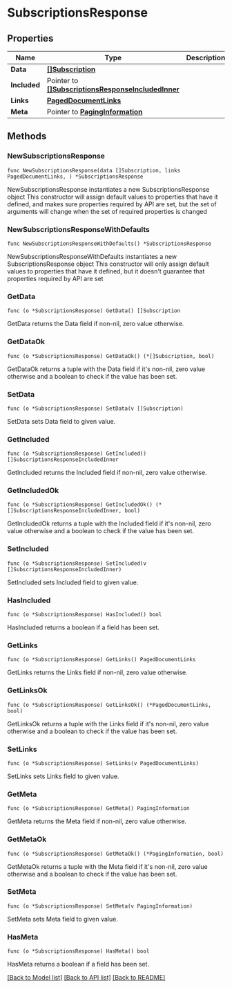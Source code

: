 # SubscriptionsResponse

## Properties

Name | Type | Description | Notes
------------ | ------------- | ------------- | -------------
**Data** | [**[]Subscription**](Subscription.md) |  | 
**Included** | Pointer to [**[]SubscriptionsResponseIncludedInner**](SubscriptionsResponseIncludedInner.md) |  | [optional] 
**Links** | [**PagedDocumentLinks**](PagedDocumentLinks.md) |  | 
**Meta** | Pointer to [**PagingInformation**](PagingInformation.md) |  | [optional] 

## Methods

### NewSubscriptionsResponse

`func NewSubscriptionsResponse(data []Subscription, links PagedDocumentLinks, ) *SubscriptionsResponse`

NewSubscriptionsResponse instantiates a new SubscriptionsResponse object
This constructor will assign default values to properties that have it defined,
and makes sure properties required by API are set, but the set of arguments
will change when the set of required properties is changed

### NewSubscriptionsResponseWithDefaults

`func NewSubscriptionsResponseWithDefaults() *SubscriptionsResponse`

NewSubscriptionsResponseWithDefaults instantiates a new SubscriptionsResponse object
This constructor will only assign default values to properties that have it defined,
but it doesn't guarantee that properties required by API are set

### GetData

`func (o *SubscriptionsResponse) GetData() []Subscription`

GetData returns the Data field if non-nil, zero value otherwise.

### GetDataOk

`func (o *SubscriptionsResponse) GetDataOk() (*[]Subscription, bool)`

GetDataOk returns a tuple with the Data field if it's non-nil, zero value otherwise
and a boolean to check if the value has been set.

### SetData

`func (o *SubscriptionsResponse) SetData(v []Subscription)`

SetData sets Data field to given value.


### GetIncluded

`func (o *SubscriptionsResponse) GetIncluded() []SubscriptionsResponseIncludedInner`

GetIncluded returns the Included field if non-nil, zero value otherwise.

### GetIncludedOk

`func (o *SubscriptionsResponse) GetIncludedOk() (*[]SubscriptionsResponseIncludedInner, bool)`

GetIncludedOk returns a tuple with the Included field if it's non-nil, zero value otherwise
and a boolean to check if the value has been set.

### SetIncluded

`func (o *SubscriptionsResponse) SetIncluded(v []SubscriptionsResponseIncludedInner)`

SetIncluded sets Included field to given value.

### HasIncluded

`func (o *SubscriptionsResponse) HasIncluded() bool`

HasIncluded returns a boolean if a field has been set.

### GetLinks

`func (o *SubscriptionsResponse) GetLinks() PagedDocumentLinks`

GetLinks returns the Links field if non-nil, zero value otherwise.

### GetLinksOk

`func (o *SubscriptionsResponse) GetLinksOk() (*PagedDocumentLinks, bool)`

GetLinksOk returns a tuple with the Links field if it's non-nil, zero value otherwise
and a boolean to check if the value has been set.

### SetLinks

`func (o *SubscriptionsResponse) SetLinks(v PagedDocumentLinks)`

SetLinks sets Links field to given value.


### GetMeta

`func (o *SubscriptionsResponse) GetMeta() PagingInformation`

GetMeta returns the Meta field if non-nil, zero value otherwise.

### GetMetaOk

`func (o *SubscriptionsResponse) GetMetaOk() (*PagingInformation, bool)`

GetMetaOk returns a tuple with the Meta field if it's non-nil, zero value otherwise
and a boolean to check if the value has been set.

### SetMeta

`func (o *SubscriptionsResponse) SetMeta(v PagingInformation)`

SetMeta sets Meta field to given value.

### HasMeta

`func (o *SubscriptionsResponse) HasMeta() bool`

HasMeta returns a boolean if a field has been set.


[[Back to Model list]](../README.md#documentation-for-models) [[Back to API list]](../README.md#documentation-for-api-endpoints) [[Back to README]](../README.md)


